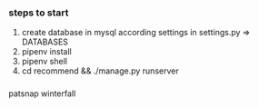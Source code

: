 ### steps to start

1. create database in mysql according settings in settings.py => DATABASES
2. pipenv install
3. pipenv shell
4. cd recommend && ./manage.py runserver

###
 patsnap winterfall